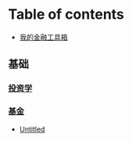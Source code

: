 # Table of contents

* [我的金融工具箱](README.md)

## 基础

### [投资学](investents.md)

### [基金](fund.md)

* [Untitled](ji-jin/untitled.md)

